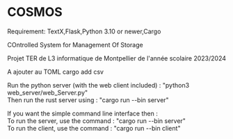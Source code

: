 # COSMOS

Requirement: TextX,Flask,Python 3.10 or newer,Cargo

COntrolled System for Management Of Storage

Projet TER de L3 informatique de Montpellier de l'année scolaire 2023/2024

A ajouter au TOML
cargo add csv

Run the python server (with the web client included) : "python3 web_server/web_Server.py"\
Then run the rust server using : "cargo run --bin server"

If you want the simple command line interface then :\
To run the server, use the command : "cargo run --bin server"\
To run the client, use the command : "cargo run --bin client"
